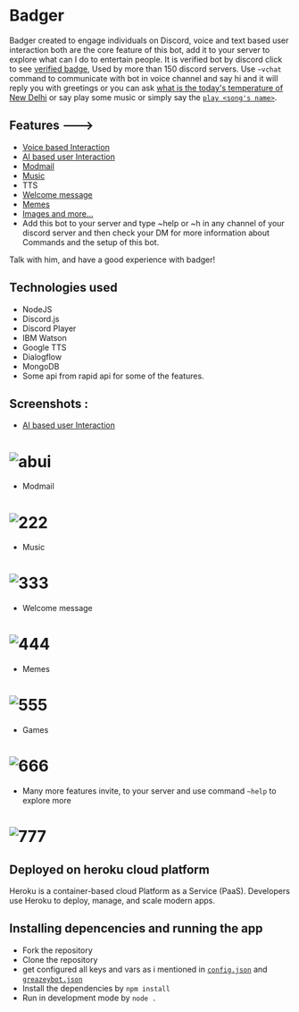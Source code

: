 
#                                       Badger

Badger created to engage individuals on Discord, voice and text based user interaction both are the core feature of this bot, add it to your server to explore what can I do to entertain people. It is verified bot by discord click to see [verified badge](https://github.com/GreaZeY/badger-discord-bot/blob/main/screenshots/verified.PNG?raw=true), Used by more than 150 discord servers.
Use `~vchat` command to communicate with bot in voice channel and say hi and it will reply you with greetings or you can ask [what is the today's temperature of New Delhi](https://github.com/GreaZeY/badger-discord-bot/blob/main/screenshots/temp.PNG) or say play some music or simply say the [`play <song's name>`](https://github.com/GreaZeY/badger-discord-bot/blob/main/screenshots/music.PNG).

## Features --->

* [Voice based Interaction](https://github.com/GreaZeY/badger-discord-bot# )
* [AI based user Interaction](https://github.com/GreaZeY/badger-discord-bot# )
* [Modmail](https://github.com/GreaZeY/badger-discord-bot/blob/main/README.md#-1)
* [Music](https://github.com/GreaZeY/badger-discord-bot/blob/main/README.md#-2)
* TTS
* [Welcome message](https://github.com/GreaZeY/badger-discord-bot/blob/main/README.md#-3)
* [Memes](https://github.com/GreaZeY/badger-discord-bot/blob/main/README.md#-4)
* [Images and more...](https://github.com/GreaZeY/badger-discord-bot/blob/main/README.md#-5)
* Add this bot to your server and type ~help or ~h in any channel of your discord server and then check your DM for more information about Commands and the setup of this bot.

Talk with him, and have a good experience with badger!

## Technologies used
* NodeJS
* Discord.js
* Discord Player
* IBM Watson
* Google TTS
* Dialogflow
* MongoDB
* Some api from rapid api for some of the features.


## Screenshots :
* [AI based user Interaction]()
# ![abui](https://media.discordapp.net/attachments/804076014282997840/812109755547910174/unknown.png?width=596&height=701)
* Modmail
# ![222](https://media.discordapp.net/attachments/804076014282997840/811972448312492072/unknown.png?width=529&height=525)
* Music
# ![333](https://raw.githubusercontent.com/GreaZeY/badger-discord-bot/main/screenshots/music.PNG)
* Welcome message
# ![444](https://raw.githubusercontent.com/GreaZeY/badger-discord-bot/main/screenshots/welcome.PNG)
* Memes
# ![555](https://raw.githubusercontent.com/GreaZeY/badger-discord-bot/main/screenshots/memeandjokes.PNG)
* Games 
# ![666](https://github.com/GreaZeY/badger-discord-bot/blob/main/screenshots/games.PNG?raw=true)
* Many more features invite, to your server and use command `~help` to explore more
# ![777](https://raw.githubusercontent.com/GreaZeY/badger-discord-bot/main/screenshots/1.PNG)

## Deployed on heroku cloud platform
Heroku is a container-based cloud Platform as a Service (PaaS). Developers use Heroku to deploy, manage, and scale modern apps.

## Installing depencencies and running the app
* Fork the repository
* Clone the repository
* get configured all keys and vars as i mentioned in [`config.json`](https://github.com/GreaZeY/badger-discord-bot/blob/main/config.json) and [`greazeybot.json`](https://github.com/GreaZeY/badger-discord-bot/blob/main/greazeybot.json)
* Install the dependencies by `npm install`
* Run in development mode by `node .`
